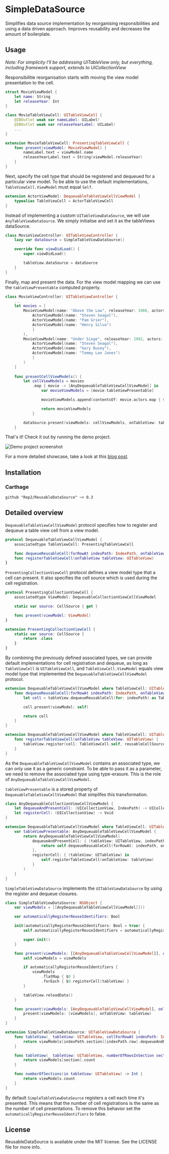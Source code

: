 # SimpleDataSource

Simplifies data source implementation by reorganising responsibilities and using a data driven approach. Improves reusability and decreases the amount of boilerplate.

## Usage

*Note: For simplicity I'll be addressing UITableView only, but everything, including framework support, extends to UICollectionView*

Responsibilitie reorganisation starts with moving the view model presentation to the cell.

```Swift
struct MovieViewModel {
    let name: String
    let releaseYear: Int
}

class MovieTableViewCell: UITableViewCell {
    @IBOutlet weak var nameLabel: UILabel!
    @IBOutlet weak var releaseYearLabel: UILabel!
    ...
}

extension MovieTableViewCell: PresentingTableViewCell {
    func present(viewModel: MovieViewModel) {
        nameLabel.text = viewModel.name
        releaseYearLabel.text = String(viewModel.releaseYear)
    }
}
```

Next, specify the cell type that should be registered and dequeued for a particular view model. To be able to use the default implementations, ```TableViewCell.ViewModel``` must equal ```Self```.

```Swift
extension ActorViewModel: DequeuableTableViewCellViewModel {
    typealias TableViewCell = ActorTableViewCell
}
```

Instead of implementing a custom ```UITableViewDataSource```, we will use ```AnyTableViewDataSource```. We simply initialise and set it as the tableViews dataSource.

```Swift
class MovieViewController: UITableViewController {
    lazy var dataSource = SimpleTableViewDataSource()

    override func viewDidLoad() {
        super.viewDidLoad()

        tableView.dataSource = dataSource
    }
}
```

Finally, map and present the data. For the view model mapping we can use the ```tableViewPresentable``` computed property.

```Swift
class MovieViewController: UITableViewController {
    ...
    let movies = [
        MovieViewModel(name: "Above the Law", releaseYear: 1988, actors: [
            ActorViewModel(name: "Steven Seagal"),
            ActorViewModel(name: "Pam Grier"),
            ActorViewModel(name: "Henry Silva")
            ]
        ),
        MovieViewModel(name: "Under Siege", releaseYear: 1992, actors: [
            ActorViewModel(name: "Steven Seagal"),
            ActorViewModel(name: "Gary Busey"),
            ActorViewModel(name: "Tommy Lee Jones")
            ]
        )
    ]
    
    func presentCellViewModels() {
        let cellViewModels = movies
            .map { movie -> [AnyDequeuableTableViewCellViewModel] in
                var movieViewModels = [movie.tableViewPresentable]

                movieViewModels.append(contentsOf: movie.actors.map { $0.tableViewPresentable })

                return movieViewModels
            }

        dataSource.present(viewModels: cellViewModels, onTableView: tableView)
    }
```

That's it! Check it out by running the demo project.

![Demo project screenshot](SimpleDataSourceDemo/DemoScreenshot.png?raw=true)

For a more detailed showcase, take a look at this [blog post](https://medium.com/p/86d83a24b620).

## Installation

### Carthage

```
github "Rep2/ReusableDataSource" ~> 0.3
```

## Detailed overview

```DequeuableTableViewCellViewModel``` protocol specifies how to register and dequeue a table view cell from a view model.

```Swift
protocol DequeuableTableViewCellViewModel {
    associatedtype TableViewCell: PresentingTableViewCell

    func dequeueReusableCell(forRowAt indexPath: IndexPath, onTableView tableView: UITableView) -> TableViewCell
    func registerTableViewCell(onTableView tableView: UITableView)
}
```

```PresentingCollectionViewCell``` protocol defines a view model type that a cell can present. It also specifies the cell source which is used during the cell registration.

```Swift
protocol PresentingCollectionViewCell {
    associatedtype ViewModel: DequeuableCollectionViewCellViewModel

    static var source: CellSource { get }

    func present(viewModel: ViewModel)
}

extension PresentingCollectionViewCell {
    static var source: CellSource {
        return .class
    }
}
```

By combining the previously defined associated types, we can provide default implementations for cell registration and dequeue, as long as ```TableViewCell``` is ```UITableViewCell```, and ```TableViewCell.ViewModel``` equals view model type that implemented the ```DequeuableTableViewCellViewModel``` protocol.

```Swift
extension DequeuableTableViewCellViewModel where TableViewCell: UITableViewCell, TableViewCell.ViewModel == Self {
    func dequeueReusableCell(forRowAt indexPath: IndexPath, onTableView tableView: UITableView) -> TableViewCell {
        let cell = tableView.dequeueReusableCell(for: indexPath) as TableViewCell

        cell.present(viewModel: self)

        return cell
    }
}

extension DequeuableTableViewCellViewModel where TableViewCell: UITableViewCell {
    func registerTableViewCell(onTableView tableView: UITableView) {
        tableView.register(cell: TableViewCell.self, reusableCellSource: TableViewCell.source)
    }
}
```

As the ```DequeuableTableViewCellViewModel``` contains an associated type, we can only use it as a generic constraint. To be able to pass it as a parameter, we need to remove the associated type using type-erasure. This is the role of ```AnyDequeuableTableViewCellViewModel```. 

```tableViewPresentable``` is a stored property of ```DequeuableTableViewCellViewModel``` that simplifes this transformation.

```Swift 
class AnyDequeuableCollectionViewCellViewModel {
    let dequeueAndPresentCell: (UICollectionView, IndexPath) -> UICollectionViewCell
    let registerCell: (UICollectionView) -> Void
}

extension DequeuableTableViewCellViewModel where TableViewCell: UITableViewCell {
    var tableViewPresentable: AnyDequeuableTableViewCellViewModel {
        return AnyDequeuableTableViewCellViewModel(
            dequeueAndPresentCell: { (tableView: UITableView, indexPath: IndexPath) -> UITableViewCell in
                return self.dequeueReusableCell(forRowAt: indexPath, onTableView: tableView)
            },
            registerCell: { (tableView: UITableView) in
                self.registerTableViewCell(onTableView: tableView)
            }
        )
    }
}
```

```SimpleTableViewDataSource``` implements the ```UITableViewDataSource``` by using the register and dequeue closures.

```Swift
class SimpleTableViewDataSource: NSObject {
    var viewModels = [[AnyDequeuableTableViewCellViewModel]]()

    var automaticallyRegisterReuseIdentifiers: Bool

    init(automaticallyRegisterReuseIdentifiers: Bool = true) {
        self.automaticallyRegisterReuseIdentifiers = automaticallyRegisterReuseIdentifiers

        super.init()
    }

    func present(viewModels: [[AnyDequeuableTableViewCellViewModel]], onTableView tableView: UITableView) {
        self.viewModels = viewModels

        if automaticallyRegisterReuseIdentifiers {
            viewModels
                .flatMap { $0 }
                .forEach { $0.registerCell(tableView) }
        }

        tableView.reloadData()
    }

    func present(viewModels: [AnyDequeuableTableViewCellViewModel], onTableView tableView: UITableView) {
        present(viewModels: [viewModels], onTableView: tableView)
    }
}

extension SimpleTableViewDataSource: UITableViewDataSource {
    func tableView(_ tableView: UITableView, cellForRowAt indexPath: IndexPath) -> UITableViewCell {
        return viewModels[indexPath.section][indexPath.row].dequeueAndPresentCell(tableView, indexPath)
    }

    func tableView(_ tableView: UITableView, numberOfRowsInSection section: Int) -> Int {
        return viewModels[section].count
    }

    func numberOfSections(in tableView: UITableView) -> Int {
        return viewModels.count
    }
}
```

By default ```SimpleTableViewDataSource``` registers a cell each time it's presented. This means that the number of cell registrations is the same as the number of cell presentations. To remove this behavior set the ```automaticallyRegisterReuseIdentifiers``` to false.

## License

ReusableDataSource is available under the MIT license. See the LICENSE file for more info.
